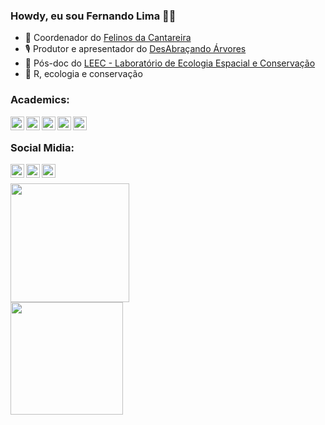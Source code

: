 ### Howdy, eu sou Fernando Lima 🖖🏻


- 🐆 Coordenador do [Felinos da Cantareira](http://www.felinosdacantareira.com.br)
- 🎙 Produtor e apresentador do [DesAbraçando Árvores](https://www.desabrace.com.br)
- 🤠 Pós-doc do [LEEC - Laboratório de Ecologia Espacial e Conservação](https://leec.eco.br/)
- 🤯 R, ecologia e conservação

### Academics:
[<img align="left" width="22px" src="https://orcid.org/assets/vectors/orcid.logo.icon.svg"/>](https://orcid.org/0000-0002-8644-9647)
[<img align="left" width="22px" src="https://upload.wikimedia.org/wikipedia/commons/thumb/5/5e/ResearchGate_icon_SVG.svg/1200px-ResearchGate_icon_SVG.svg.png"/>](https://www.researchgate.net/profile/Fernando-Lima-29)
[<img align="left" width="22px" src="https://publons.com/static/images/logos/square/blue_white_shadow.png"/>](https://publons.com/researcher/900002/fernando-lima/)
[<img align="left" width="22px" src="https://iconape.com/wp-content/files/da/64524/svg/google-scholar.svg"/>](https://scholar.google.com/citations?user=Ct3qk9MAAAAJ&hl=en)
[<img align="left" width="22px" src="https://arquivo.unifesp.br/images/icon/icon_lattes.svg"/>](http://lattes.cnpq.br/8565117468627118)
<br>
### Social Midia:
[<img align="left" width="22px" src="https://cdn-icons-png.flaticon.com/512/124/124021.png"/>](https://twitter.com/desabrace)
[<img align="left" width="22px" src="https://www.facebook.com/images/fb_icon_325x325.png"/>](https://www.facebook.com/desabrace)
[<img align="left" width="22px" src="https://upload.wikimedia.org/wikipedia/commons/thumb/a/a5/Instagram_icon.png/2048px-Instagram_icon.png"/>](https://www.instagram.com/desabrace/)
<br>
<div>
  <a href="https://github.com/pardalismitis">
  <img height="190em" src="https://github-readme-stats.vercel.app/api?username=pardalismitis&theme=vue-dark&show_icons=true&hide_border=true&count_private=true"/>
  <div>
<div>
  <a href="https://github.com/pardalismitis">
  <img height="180em" src="https://github-readme-streak-stats.herokuapp.com/?user=pardalismitis&theme=vue-dark&hide_border=true"/>
  <div>

<!--
<img height="180em" src="https://github-readme-stats.vercel.app/api/top-langs/?username=pardalismitis&layout=compact&langs_count=16&theme=dark"/>

**pardalismitis/pardalismitis** is a ✨ _special_ ✨ repository because its `README.md` (this file) appears on your GitHub profile.

Here are some ideas to get you started:

- 🔭 I’m currently working on ...
- 🌱 I’m currently learning ...
- 👯 I’m looking to collaborate on ...
- 🤔 I’m looking for help with ...
- 💬 Ask me about ...
- 📫 How to reach me: ...
- 😄 Pronouns: ...
- ⚡ Fun fact: ...
-->
